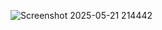 
![Screenshot 2025-05-21 214442](https://github.com/user-attachments/assets/089322f9-fbfa-453a-9b15-22032286045c)
